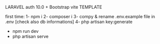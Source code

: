 LARAVEL auth 10.0 + Bootstrap vite TEMPLATE

first time:
1- npm i
2- composer i
3- compy & rename .env.example file in .env [check also db informations]
4- php artisan key:generate

+ npm run dev
+ php artisan serve